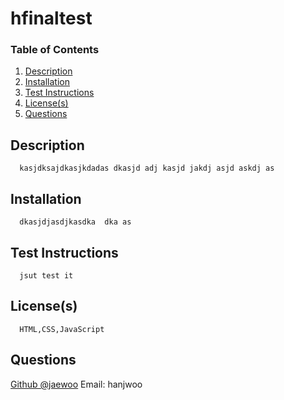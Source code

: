 
# hfinaltest
### Table of Contents1. [Description](#description)2. [Installation](#installation)3. [Test Instructions](#test)4. [License(s)](#license)5. [Questions](#question)

## Description <a name="description"></a>
      kasjdksajdkasjkdadas dkasjd adj kasjd jakdj asjd askdj as

## Installation <a name="installation"></a>
      dkasjdjasdjkasdka  dka as

## Test Instructions <a name="test"></a>
      jsut test it

## License(s) <a name="license"></a>
      HTML,CSS,JavaScript

## Questions <a name="question"></a>
[Github @jaewoo](https://github.com/jaewoo)
Email: hanjwoo